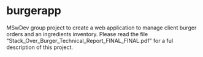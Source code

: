 # burgerapp

MSwDev group project to create a web application to manage client burger orders and an ingredients inventory. Please read the file "Stack_Over_Burger_Technical_Report_FINAL_FINAL.pdf" for a ful description of this project.
